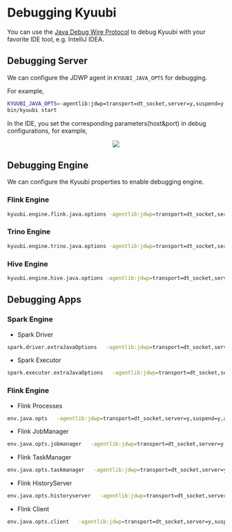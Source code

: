 <!--
- Licensed to the Apache Software Foundation (ASF) under one or more
- contributor license agreements.  See the NOTICE file distributed with
- this work for additional information regarding copyright ownership.
- The ASF licenses this file to You under the Apache License, Version 2.0
- (the "License"); you may not use this file except in compliance with
- the License.  You may obtain a copy of the License at
-
-   http://www.apache.org/licenses/LICENSE-2.0
-
- Unless required by applicable law or agreed to in writing, software
- distributed under the License is distributed on an "AS IS" BASIS,
- WITHOUT WARRANTIES OR CONDITIONS OF ANY KIND, either express or implied.
- See the License for the specific language governing permissions and
- limitations under the License.
-->

# Debugging Kyuubi

You can use the [Java Debug Wire Protocol](https://docs.oracle.com/javase/8/docs/technotes/guides/jpda/conninv.html#Plugin) to debug Kyuubi
with your favorite IDE tool, e.g. IntelliJ IDEA.

## Debugging Server

We can configure the JDWP agent in `KYUUBI_JAVA_OPTS` for debugging.

For example,

```bash
KYUUBI_JAVA_OPTS=-agentlib:jdwp=transport=dt_socket,server=y,suspend=y,address=5005 \
bin/kyuubi start
```

In the IDE, you set the corresponding parameters(host&port) in debug configurations, for example,

<div align=center>

![](../imgs/idea_debug.png)

</div>

## Debugging Engine

We can configure the Kyuubi properties to enable debugging engine.

### Flink Engine

```bash
kyuubi.engine.flink.java.options -agentlib:jdwp=transport=dt_socket,server=y,suspend=y,address=5005
```

### Trino Engine

```bash
kyuubi.engine.trino.java.options -agentlib:jdwp=transport=dt_socket,server=y,suspend=y,address=5005
```

### Hive Engine

```bash
kyuubi.engine.hive.java.options -agentlib:jdwp=transport=dt_socket,server=y,suspend=y,address=5005
```

## Debugging Apps

### Spark Engine

- Spark Driver

```bash
spark.driver.extraJavaOptions   -agentlib:jdwp=transport=dt_socket,server=y,suspend=y,address=5005
```

- Spark Executor

```bash
spark.executor.extraJavaOptions   -agentlib:jdwp=transport=dt_socket,server=y,suspend=y,address=5005
```

### Flink Engine

- Flink Processes

```bash
env.java.opts   -agentlib:jdwp=transport=dt_socket,server=y,suspend=y,address=5005
```

- Flink JobManager

```bash
env.java.opts.jobmanager   -agentlib:jdwp=transport=dt_socket,server=y,suspend=y,address=5005
```

- Flink TaskManager

```bash
env.java.opts.taskmanager   -agentlib:jdwp=transport=dt_socket,server=y,suspend=y,address=5005
```

- Flink HistoryServer

```bash
env.java.opts.historyserver   -agentlib:jdwp=transport=dt_socket,server=y,suspend=y,address=5005
```

- Flink Client

```bash
env.java.opts.client   -agentlib:jdwp=transport=dt_socket,server=y,suspend=y,address=5005
```

